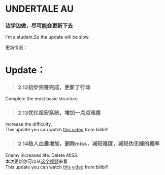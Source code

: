 # UNDERTALE AU  
### 边学边做，尽可能会更新下去      

I'm a student.So the update will be slow.
   




更新情况：  
# Update：
> ### 2.12初步完善完成，更新了行动  
Complete the most basic structure.
> ### 2.13优化祖安系统，增加**一点点**难度  
Increase the difficulty.  
This update you can watch [this video](https://www.bilibili.com/video/BV1uN411d74z) from *bilibili*
> ### 2.14敌人血量增加，删除miss，减轻难度，减轻伪无缝的概率  
Enemy increased life. Delete *MISS*.  
本次更新你可以从[这个视频](https://www.bilibili.com/video/BV1f54y1a79M/)来看  
This update you can watch [this video](https://www.bilibili.com/video/BV1f54y1a79M/) from *bilibili*

